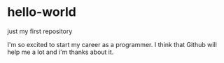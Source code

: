 # hello-world
just my first repository


I'm so excited to start my career as a programmer. I think that Github will help me a lot and i'm thanks about it.

